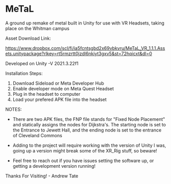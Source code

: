 # MeTaL
A ground up remake of metal built in Unity for use with VR Headsets, taking place on the Whitman campus


Asset Download Link: 

https://www.dropbox.com/scl/fi/ia5fcntsgbd2x69vbkvru/MeTaL_VR_1.1.1.Assets.unitypackage?rlkey=rt5rmzrtt0jzdl6nkiyt3gxv5&st=72hqicxt&dl=0

Developed on Unity -V 2021.3.22f1

Installation Steps:

1. Download Sideload or Meta Developer Hub
2. Enable developer mode on Meta Quest Headset
3. Plug in the headset to computer
4. Load your prefered APK file into the headset

NOTES:

*   There are two APK files, the FNP file stands for "Fixed Node Placement" and statically assigns
    the nodes for Dijkstra's. The starting node is set to the Entrance to Jewett Hall, and the ending
    node is set to the entrance of Cleveland Commons

*   Adding to the project will require working with the version of Unity I was, going up a version might 
    break some of the XR_Rig stuff, so beware!

*   Feel free to reach out if you have issues setting the software up, or getting a development 
    version running!

Thanks For Visiting!
    - Andrew Tate